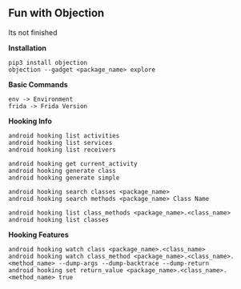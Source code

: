 ## Fun with Objection

Its not finished

**Installation**
```
pip3 install objection
objection --gadget <package_name> explore
```
**Basic Commands**
```
env -> Environment
frida -> Frida Version
```
**Hooking Info**
```
android hooking list activities 
android hooking list services
android hooking list receivers

android hooking get current_activity
android hooking generate class
android hooking generate simple

android hooking search classes <package_name>
android hooking search methods <package_name> Class Name

android hooking list class_methods <package_name>.<class_name>
android hooking list classes

```
**Hooking Features**
```
android hooking watch class <package_name>.<class_name>
android hooking watch class_method <package_name>.<class_name>.<method_name> --dump-args --dump-backtrace --dump-return
android hooking set return_value <package_name>.<class_name>.<method_name> true

```

